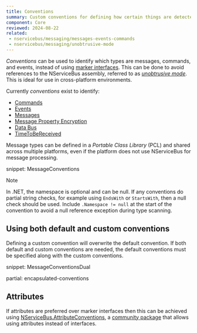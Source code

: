 ```yaml
---
title: Conventions
summary: Custom conventions for defining how certain things are detected and to support unobtrusive mode
component: Core
reviewed: 2024-08-22
related:
 - nservicebus/messaging/messages-events-commands
 - nservicebus/messaging/unobtrusive-mode
---
```


*Conventions* can be used to identify which types are messages, commands, and events, instead of using [marker interfaces](/nservicebus/messaging/messages-events-commands.md#identifying-messages-marker-interfaces). This can be done to avoid references to the NServiceBus assembly, referred to as *[unobtrusive mode](unobtrusive-mode.md)*. This is ideal for use in cross-platform environments.

Currently *conventions* exist to identify:

 * [Commands](/nservicebus/messaging/messages-events-commands.md)
 * [Events](/nservicebus/messaging/messages-events-commands.md)
 * [Messages](/nservicebus/messaging/messages-events-commands.md)
 * [Message Property Encryption](/nservicebus/security/property-encryption.md)
 * [Data Bus](/nservicebus/messaging/databus/)
 * [TimeToBeReceived](/nservicebus/messaging/discard-old-messages.md)

Message types can be defined in a *Portable Class Library* (PCL) and shared across multiple platforms, even if the platform does not use NServiceBus for message processing.

snippet: MessageConventions

> [!NOTE]
> In .NET, the namespace is optional and can be null. If any conventions do partial string checks, for example using `EndsWith` or `StartsWith`, then a null check should be used. Include `.Namespace != null` at the start of the convention to avoid a null reference exception during type scanning.

## Using both default and custom conventions

Defining a custom convention will overwrite the default convention. If both default and custom conventions are needed, the default conventions must be specified along with the custom conventions. 

snippet: MessageConventionsDual

partial: encapsulated-conventions

## Attributes

If attributes are preferred over marker interfaces then this can be achieved using [NServiceBus.AttributeConventions](https://github.com/mauroservienti/NServiceBus.AttributeConventions), a [community package](/nservicebus/community/) that allows using attributes instead of interfaces.
